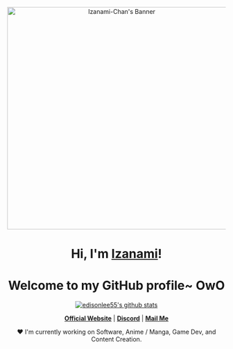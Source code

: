<p align="center">
  <a href="https://iamizanami.com"><img width=512 height=512 src="lord.gif" alt="Izanami-Chan's Banner"></a>
  
</p>

  

<h1 align="center">Hi, I'm <a href="https://iamizanami.com">Izanami</a>!</h1>
<h1 align="center">Welcome to my GitHub profile~ OwO</h1>

<p align="center">
  <a href="https://github.com/Izanami-Chan"><img src="https://github-readme-stats.vercel.app/api?username=Izanami-Chan&hide_border=true&show_icons=true" alt="edisonlee55's github stats"></a>
</p>

<p align="center">
  <strong><a href="https://iamizanami.com">Official Website</a></strong> |
  <strong><a href="https://discordid.netlify.app/?id=916122735153926214">Discord</a></strong> |
<strong><a href="mailto:me@iamizanami.com">Mail Me</a></strong>

</p>

<p align="center">❤ I'm currently working on Software, Anime / Manga, Game Dev, and Content Creation.</p>
